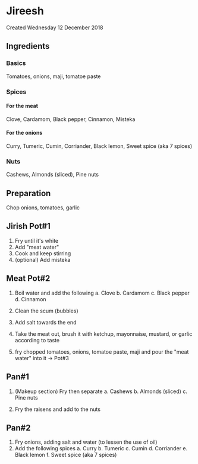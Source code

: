 Jireesh
=======

Created Wednesday 12 December 2018

Ingredients
-----------

### Basics

Tomatoes, onions, maji, tomatoe paste

### Spices

#### For the meat

Clove, Cardamom, Black pepper, Cinnamon, Misteka

#### For the onions

Curry, Tumeric, Cumin, Corriander, Black lemon, Sweet spice (aka 7
spices)

### Nuts

Cashews, Almonds (sliced), Pine nuts

Preparation
-----------

Chop onions, tomatoes, garlic

Jirish Pot\#1
-------------

1.  Fry until it's white
2.  Add "meat water"
3.  Cook and keep stirring
4.  (optional) Add misteka

Meat Pot\#2
-----------

1.  Boil water and add the following
    a.  Clove
    b.  Cardamom
    c.  Black pepper
    d.  Cinnamon

2.  Clean the scum (bubbles)
3.  Add salt towards the end
4.  Take the meat out, brush it with ketchup, mayonnaise, mustard, or
    garlic according to taste
5.  fry chopped tomatoes, onions, tomatoe paste, maji and pour the "meat
    water" into it → Pot\#3

Pan\#1
------

1.  (Makeup section) Fry then separate
    a.  Cashews
    b.  Almonds (sliced)
    c.  Pine nuts

2.  Fry the raisens and add to the nuts

Pan\#2
------

1.  Fry onions, adding salt and water (to lessen the use of oil)
2.  Add the following spices
    a.  Curry
    b.  Tumeric
    c.  Cumin
    d.  Corriander
    e.  Black lemon
    f.  Sweet spice (aka 7 spices)
